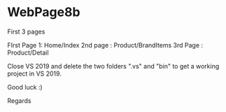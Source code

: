 # WebPage8b

First 3 pages 

FIrst Page 1:   Home/Index
2nd page :      Product/BrandItems 
3rd Page :      Product/Detail


Close VS 2019 and delete the two folders ".vs" and "bin" to get a working project in VS 2019.

Good luck  :)


Regards 
